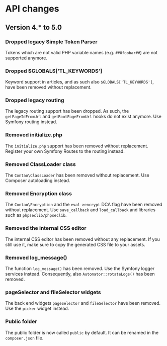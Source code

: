 # API changes

## Version 4.* to 5.0

### Dropped legacy Simple Token Parser

Tokens which are not valid PHP variable names (e.g. `##0foobar##`) are not supported anymore.

### Dropped $GLOBALS['TL_KEYWORDS']

Keyword support in articles, and as such also `$GLOBALS['TL_KEYWORDS']`, have been removed without
replacement.

### Dropped legacy routing

The legacy routing support has been dropped. As such, the `getPageIdFromUrl` and `getRootPageFromUrl`
hooks do not exist anymore. Use Symfony routing instead.

### Removed initialize.php

The `initialize.php` support has been removed without replacement. Register your own Symfony
Routes to the routing instead.

### Removed ClassLoader class

The `Contao\ClassLoader` has been removed without replacement. Use Composer autoloading instead.

### Removed Encryption class

The `Contao\Encryption` and the `eval->encrypt` DCA flag have been removed without replacement.
Use `save_callback` and `load_callback` and libraries such as `phpseclib/phpseclib`.

### Removed the internal CSS editor

The internal CSS editor has been removed without any replacement. If you still use it, make
sure to copy the generated CSS file to your assets.

### Removed log_message()

The function `log_message()` has been removed. Use the Symfony logger services instead.
Consequently, also `Automator::rotateLogs()` has been removed.

### pageSelector and fileSelector widgets

The back end widgets `pageSelector` and `fileSelector` have been removed. Use the `picker` widget instead.

### Public folder

The public folder is now called `public` by default. It can be renamed in the
`composer.json` file.
